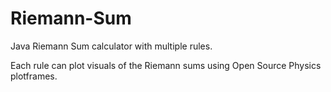 # Riemann-Sum
Java Riemann Sum calculator with multiple rules. 

Each rule can plot visuals of the Riemann sums using Open Source Physics plotframes. 
